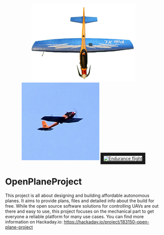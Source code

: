 <p align="center">
  <img src="4.jpg" height="250" title="hover text">
  <img src="43.jpg" height="250" alt="accessibility text">
  <a href="http://www.youtube.com/watch?feature=player_embedded&v=-ks4JAQizB8
" target="_blank"><img src="http://img.youtube.com/vi/-ks4JAQizB8/0.jpg" 
alt="Endurance flight" width="240" height="180" border="10" /></a>
</p>

# OpenPlaneProject
This project is all about designing and building affordable autonomous planes. It aims to provide plans, files and detailed info about the build for free. While the open source software solutions for controlling UAVs are out there and easy to use, this project focuses on the mechanical part to get everyone a reliable platform for many use cases. You can find more information on Hackaday.io: https://hackaday.io/project/183150-open-plane-project


